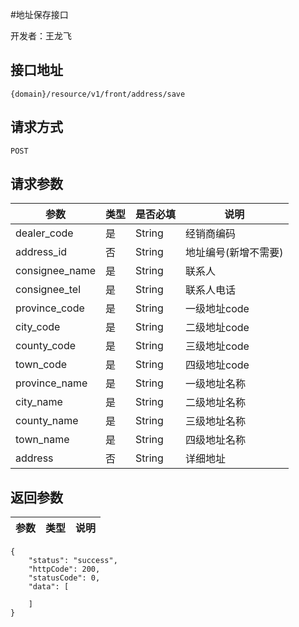 #地址保存接口

开发者：王龙飞

## 接口地址
`{domain}/resource/v1/front/address/save`

## 请求方式
   `POST`

## 请求参数

|参数|类型|是否必填|说明|
| - | - | - | - |
| dealer_code | 是 | String | 经销商编码 |
| address_id | 否 | String | 地址编号(新增不需要) |
| consignee_name | 是 | String | 联系人 |
| consignee_tel | 是 | String | 联系人电话 |
| province_code | 是 | String | 一级地址code |
| city_code | 是 | String | 二级地址code |
| county_code | 是 | String | 三级地址code |
| town_code | 是 | String | 四级地址code |
| province_name | 是 | String | 一级地址名称 |
| city_name | 是 | String | 二级地址名称 |
| county_name | 是 | String | 三级地址名称 |
| town_name | 是 | String | 四级地址名称 |
| address | 否 | String | 详细地址 |

## 返回参数
|参数|类型|说明|
| - | - | - |


```
{
    "status": "success",
    "httpCode": 200,
    "statusCode": 0,
    "data": [

    ]
}
```